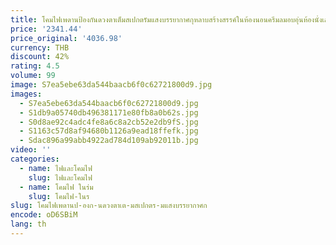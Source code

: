 ```yaml
---
title: โคมไฟเพดานป้องกันดวงตาเต็มสเปกตรัมแสงบรรยากาศกุหลาบสร้างสรรค์ในห้องนอนครีมลมอบอุ่นห้องนั่งเล่นโรแมนติก
price: '2341.44'
price_original: '4036.98'
currency: THB
discount: 42%
rating: 4.5
volume: 99
image: S7ea5ebe63da544baacb6f0c62721800d9.jpg
images:
  - S7ea5ebe63da544baacb6f0c62721800d9.jpg
  - S1db9a05740db496381171e80fb8a0b62s.jpg
  - S0d8ae92c4adc4fe8a6c8a2cb52e2db9fS.jpg
  - S1163c57d8af94680b1126a9ead18ffefk.jpg
  - Sdac896a99abb4922ad784d109ab92011b.jpg
video: ''
categories:
  - name: ไฟและโคมไฟ
    slug: ไฟและโคมไฟ
  - name: โคมไฟ ในร่ม
    slug: โคมไฟ-ในร
slug: โคมไฟเพดานป-องก-นดวงตาเต-มสเปกตร-มแสงบรรยากาศก
encode: oD6SBiM
lang: th
---
```

  